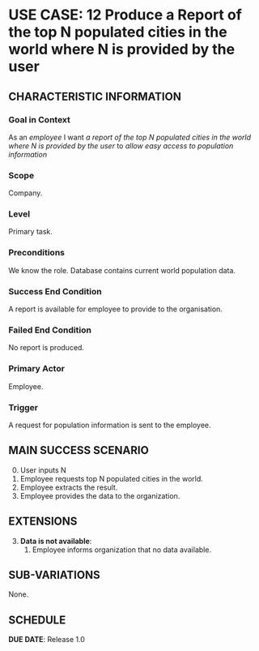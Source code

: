 # USE CASE: 12 Produce a Report of the top N populated cities in the world where N is provided by the user

## CHARACTERISTIC INFORMATION

### Goal in Context

As an *employee* I want *a report of the top N populated cities in the world where N is provided by the user* to *allow easy access to population information*

### Scope

Company.

### Level

Primary task.

### Preconditions

We know the role.  Database contains current world population data.

### Success End Condition

A report is available for employee to provide to the organisation.

### Failed End Condition

No report is produced.

### Primary Actor

Employee.

### Trigger

A request for population information is sent to the employee.

## MAIN SUCCESS SCENARIO

0. User inputs N
1. Employee requests top N populated cities in the world.
3. Employee extracts the result.
4. Employee provides the data to the organization.

## EXTENSIONS

3. **Data is not available**:
    1. Employee informs organization that no data available.

## SUB-VARIATIONS

None.

## SCHEDULE

**DUE DATE**: Release 1.0